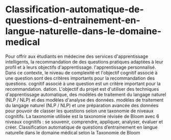 # Classification-automatique-de-questions-d-entrainement-en-langue-naturelle-dans-le-domaine-medical
Pour offrir aux étudiants en médecine des services d'apprentissage intelligents, la recommandation de
des questions pratiques adaptées à leur profil et à leurs objectifs d'apprentissage.
l'apprentissage personnalisé. Dans ce contexte, le niveau de complexité et l'objectif cognitif associé à une question sont des critères importants pour la recommandation des questions.
cognitif associé à une question est un critère important pour la recommandation.
dation.
L'objectif du projet est d'utiliser des techniques d'apprentissage automatique, des modèles de traitement du langage naturel (NLP / NLP) et des modèles d'analyse des données.
modèles de traitement du langage naturel (NLP / NLP) et une préparation avancée des données pour pouvoir
de classer les questions selon une taxonomie de niveaux cognitifs.
La taxonomie utilisée est la taxonomie révisée de Bloom avec 6 niveaux cognitifs :
se souvenir, comprendre, appliquer, analyser, évaluer et créer.
Classification automatique de questions d’entrainement en langue naturelle dans le domaine médical selon la Taxonomie de Bloom
